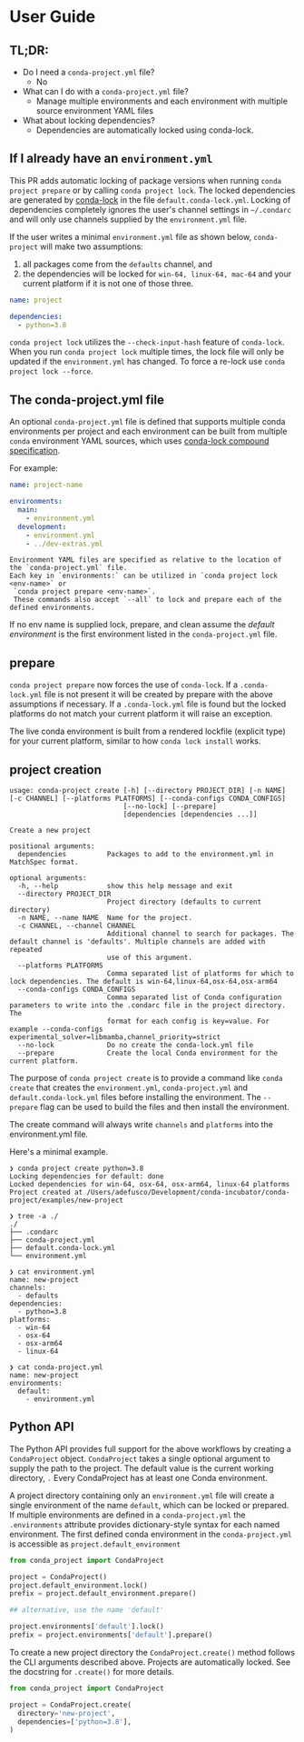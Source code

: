 # User Guide

## TL;DR:

* Do I need a `conda-project.yml` file?
  * No
* What can I do with a `conda-project.yml` file?
  * Manage multiple environments and each environment with multiple source environment YAML files
* What about locking dependencies?
  * Dependencies are automatically locked using conda-lock.

## If I already have an `environment.yml`

This PR adds automatic locking of package versions when running `conda project prepare` or by
calling `conda project lock`.
The locked dependencies are generated by [conda-lock](https://github.com/conda-incubator/conda-lock)
in the file `default.conda-lock.yml`.
Locking of dependencies completely ignores the user's channel settings in `~/.condarc` and will
only use channels supplied by the `environment.yml` file.

If the user writes a minimal `environment.yml` file as shown below, `conda-project` will make two
assumptions:
1. all packages come from the `defaults` channel, and
1. the dependencies will be locked for `win-64, linux-64, mac-64` and your current platform if
   it is not one of those three.

```yaml
name: project

dependencies:
  - python=3.8
```

`conda project lock` utilizes  the `--check-input-hash` feature of `conda-lock`.
When you run `conda project lock` multiple times, the lock file will only be updated if the
`environment.yml` has changed.
To force a re-lock use `conda project lock --force`.

## The conda-project.yml file

An optional `conda-project.yml` file is defined that supports multiple conda environments per
project and each environment can be built from multiple `conda` environment YAML sources, which
uses
[conda-lock compound specification](https://github.com/conda-incubator/conda-lock#compound-specification).

For example:

```yaml
name: project-name

environments:
  main:
    - environment.yml
  development:
    - environment.yml
    - ../dev-extras.yml
```

```{note}
Environment YAML files are specified as relative to the location of the `conda-project.yml` file.
Each key in `environments:` can be utilized in `conda project lock <env-name>` or
 `conda project prepare <env-name>`.
 These commands also accept `--all` to lock and prepare each of the defined environments.
```

If no env name is supplied lock, prepare, and clean assume the *default environment* is the
first  environment listed in the `conda-project.yml` file.

## prepare
`conda project prepare` now forces the use of `conda-lock`.
If a `.conda-lock.yml` file is not present it will be created by prepare with the above
assumptions  if necessary.
If a `.conda-lock.yml` file is found but the locked platforms do not match your current platform
it will raise an exception.

The live conda environment is built from a rendered lockfile (explicit type) for your current
platform, similar to how `conda lock install` works.

## project creation

```
usage: conda-project create [-h] [--directory PROJECT_DIR] [-n NAME] [-c CHANNEL] [--platforms PLATFORMS] [--conda-configs CONDA_CONFIGS]
                            [--no-lock] [--prepare]
                            [dependencies [dependencies ...]]

Create a new project

positional arguments:
  dependencies          Packages to add to the environment.yml in MatchSpec format.

optional arguments:
  -h, --help            show this help message and exit
  --directory PROJECT_DIR
                        Project directory (defaults to current directory)
  -n NAME, --name NAME  Name for the project.
  -c CHANNEL, --channel CHANNEL
                        Additional channel to search for packages. The default channel is 'defaults'. Multiple channels are added with repeated
                        use of this argument.
  --platforms PLATFORMS
                        Comma separated list of platforms for which to lock dependencies. The default is win-64,linux-64,osx-64,osx-arm64
  --conda-configs CONDA_CONFIGS
                        Comma separated list of Conda configuration parameters to write into the .condarc file in the project directory. The
                        format for each config is key=value. For example --conda-configs experimental_solver=libmamba,channel_priority=strict
  --no-lock             Do no create the conda-lock.yml file
  --prepare             Create the local Conda environment for the current platform.
```

The purpose of `conda project create` is to provide a command like `conda create` that creates the
`environment.yml`, `conda-project.yml` and `default.conda-lock.yml` files before installing the
environment.
The `--prepare` flag can be used to build the files and then install the environment.

The create command will always write `channels` and `platforms` into the environment.yml file.

Here's a minimal example.

```
❯ conda project create python=3.8
Locking dependencies for default: done
Locked dependencies for win-64, osx-64, osx-arm64, linux-64 platforms
Project created at /Users/adefusco/Development/conda-incubator/conda-project/examples/new-project

❯ tree -a ./
./
├── .condarc
├── conda-project.yml
├── default.conda-lock.yml
└── environment.yml

❯ cat environment.yml
name: new-project
channels:
  - defaults
dependencies:
  - python=3.8
platforms:
  - win-64
  - osx-64
  - osx-arm64
  - linux-64

❯ cat conda-project.yml
name: new-project
environments:
  default:
    - environment.yml
```

## Python API

The Python API provides full support for the above workflows by creating a `CondaProject` object.
`CondaProject` takes a single optional argument to supply the path to the project.
The default value is the current working directory, `.` Every CondaProject has at least one
Conda  environment.

A project directory containing only an `environment.yml` file will create a single environment
of the name `default`, which can be locked or prepared.
If multiple environments are defined in a `conda-project.yml` the `.environments` attribute
provides dictionary-style syntax for each named environment.
The first defined conda environment in the `conda-project.yml` is accessible as
`project.default_environment`

```python
from conda_project import CondaProject

project = CondaProject()
project.default_environment.lock()
prefix = project.default_environment.prepare()

## alternative, use the name 'default'

project.environments['default'].lock()
prefix = project.environments['default'].prepare()
```

To create a new project directory the `CondaProject.create()` method follows the CLI arguments
described above.
Projects are automatically locked.
See the docstring for `.create()` for more details.

```python
from conda_project import CondaProject

project = CondaProject.create(
  directory='new-project',
  dependencies=['python=3.8'],
)
```
